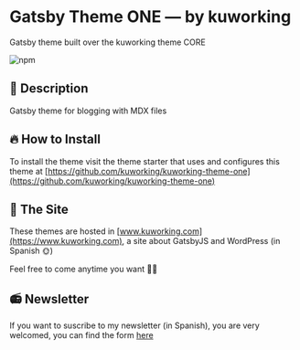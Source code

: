 # Gatsby Theme ONE — by kuworking

Gatsby theme built over the kuworking theme CORE

![npm](https://img.shields.io/npm/v/gatsby-theme-kuworking-one?style=flat-square)

## 📝 Description

Gatsby theme for blogging with MDX files

## 🔥 How to Install

To install the theme visit the theme starter that uses and configures this theme at [https://github.com/kuworking/kuworking-theme-one](https://github.com/kuworking/kuworking-theme-one)

## 🖖 The Site

These themes are hosted in [www.kuworking.com](https://www.kuworking.com), a site about GatsbyJS and WordPress (in Spanish 🌞)

Feel free to come anytime you want 🙋‍♂️

## 📻 Newsletter

If you want to suscribe to my newsletter (in Spanish), you are very welcomed, you can find the form [here](https://www.kuworking.com/list)
